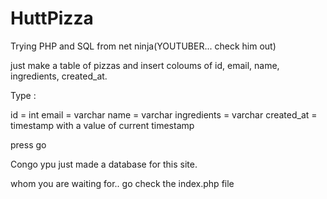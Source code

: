 # HuttPizza
Trying PHP and SQL from net ninja(YOUTUBER... check him out)


just make a table of pizzas and insert coloums of id, email, name, ingredients, created_at.


Type :

id = int
email = varchar
name = varchar
ingredients = varchar
created_at = timestamp  with a value of current timestamp



press go


Congo ypu just made a database for this site.

whom you are waiting for.. go check the index.php file
